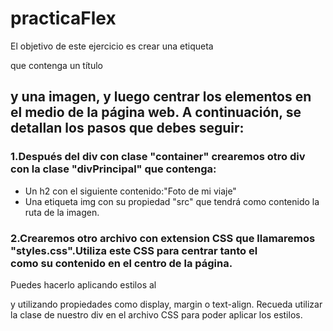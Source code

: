 # practicaFlex
El objetivo de este ejercicio es crear una etiqueta <div> que contenga un título <h2> y una imagen,
y luego centrar los elementos en el medio de la página web. 
A continuación, se detallan los pasos que debes seguir:

### 1.Después del div con clase "container" crearemos otro div con la clase "divPrincipal" que contenga:
- Un h2 con el siguiente contenido:"Foto de mi viaje"
- Una etiqueta img con su propiedad "src" que tendrá como contenido la ruta de la imagen.

### 2.Crearemos otro archivo con extension CSS que llamaremos "styles.css".Utiliza este CSS para centrar tanto el <div> como su contenido en el centro de la página. 
Puedes hacerlo aplicando estilos al <div> y utilizando propiedades como display, margin o text-align.
Recueda utilizar la clase de nuestro div en el archivo CSS para poder aplicar los estilos.
